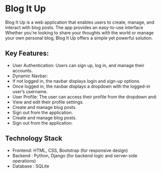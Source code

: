 # Blog It Up
Blog It Up is a web application that enables users to create, manage, and interact with blog posts. The app provides an easy-to-use interface Whether you're looking to share your thoughts with the world or manage your own personal blog, Blog It Up offers a simple yet powerful solution.
## Key Features:
* User Authentication: Users can sign up, log in, and manage their accounts.
 * Dynamic Navbar:
 * If not logged in, the navbar displays login and sign-up options.
 * Once logged in, the navbar displays a dropdown with the logged-in user’s username.
 * User Profile: The user can access their profile from the dropdown and:
 * View and edit their profile settings.
* Create and manage blog posts.
*  Sign out from the application. 
 * Create and manage blog posts.
 * Sign out from the application.

## Technology Stack
 * Frontend:
HTML, CSS, Bootstrap (for responsive design)
* Backend :
  Python, Django (for backend logic and server-side operations)
*  Database :
   SQLite

